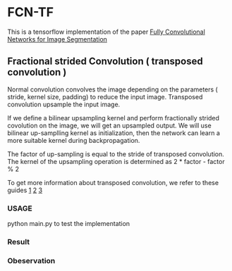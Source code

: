 # FCN-TF

This is a tensorflow implementation of the paper [Fully Convolutional Networks for Image Segmentation](https://people.eecs.berkeley.edu/~jonlong/long_shelhamer_fcn.pdf)



## Fractional strided Convolution ( transposed convolution )

Normal convolution convolves the image depending on the parameters ( stride, kernel size, padding) to reduce the input image. 
Transposed convolution upsample the input image. 

If we define a bilinear upsampling kernel and perform fractionally strided covolution on the image, we will get an upsampled output. We will use bilinear up-samplling kernel as initialization, then the network can learn a more suitable kernel during backpropagation.

The factor of up-sampling is equal to the stride of transposed convolution. The kernel of the upsampling operation is determined as  2 * factor - factor % 2 


To get more information about transposed convolution, we refer to these guides
[1](http://warmspringwinds.github.io/tensorflow/tf-slim/2016/11/22/upsampling-and-image-segmentation-with-tensorflow-and-tf-slim/)
[2](https://github.com/vdumoulin/conv_arithmetic)
[3](http://cv-tricks.com/image-segmentation/transpose-convolution-in-tensorflow/)

### USAGE 
python main.py to test the implementation

### Result

### Obeservation